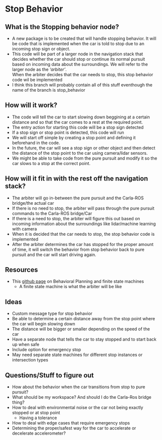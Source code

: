 #                                                  Stop Behavior 
## What is the Stopping behavior node?

- A new package is to be created that will handle stopping behavior.  It will be code that is implemented when the car is told to stop due to an incoming stop sign or object. 
- This code will be part of a larger node in the navigation stack that decides whether the car should stop or continue its normal pursuit based on incoming data about the surroundings.  We will refer to the larger node as the *‘arbiter’*.  
When the arbiter decides that the car needs to stop, this stop behavior code wil be implemented
- I think this branch will probably contain all of this stuff eventhough the name of the branch is stop_behavior

## How will it work?

- The code will tell the car to start slowing down beggining at a certain distance and so that the car comes to a rest at the required point.  
- The entry action for starting this code will be a stop sign detected
- If a stop sign or stop point is detected, this code will run
- We will start off simple by creating a stop point and defining it beforehand in the code.  
- In the future, the car will see a stop sign or other object and then detect the distance of the stop point to the car using camera/lidar sensors.  
- We might be able to take code from the pure pursuit and modify it so the car slows to a stop at the correct point.  

## How will it fit in with the rest off the navigation stack?

- The arbiter will go in-between the pure pursuit and the Carla-ROS bridge/the actual car
- If there is no need to stop, the arbiter will pass through the pure pursuit commands to the Carla-ROS bridge/Car
- If there is a need to stop, the arbiter will figure this out based on incoming information about the surroundings like lidar/machine learning with camera 
- When it is decided that the car needs to stop, the stop behavior code is implemented
- After the arbiter determines the car has stopped for the proper amount of time, it will switch the behavior from stop behavior back to pure pursuit and the car will start driving again.  


## Resources

- This [github page](https://github.com/qiaoxu123/Self-Driving-Cars/blob/master/Part4-Motion_Planning_for_Self-Driving_Cars/Module5-Principles_of_Behaviour_Planning/Module5-Principles_of_Behaviour_Planning.md) on Behavioral Planning and finite state machines
    - A finite state machine is what the arbiter will be like

## Ideas

- Custom message type for stop behavior
- Be able to determine a certain distance away from the stop point where the car will begin slowing down
- The distance will be bigger or smaller depending on the speed of the car
- Have a separate node that tells the car to stay stopped and to start back up when safe
- Include option for emergency stop
- May need separate state machines for different stop instances or intersection types


## Questions/Stuff to figure out
- How about the behavior when the car transitions from stop to pure pursuit?
- What should be my workspace? And should I do the Carla-Ros bridge thing?
- How to deal with environmental noise or the car not being exactly stopped or at stop point
    - Having a tolerance
- How to deal with edge cases that require emergency stops
- Determining the proper/safest way for the car to accelerate or decelerate
accelerometer?
